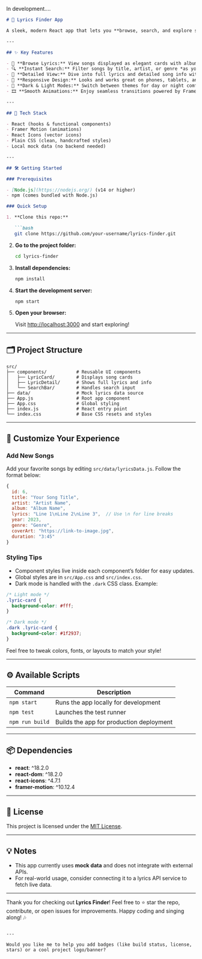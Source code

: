 In development....

````markdown
# 🎵 Lyrics Finder App

A sleek, modern React app that lets you **browse, search, and explore song lyrics** effortlessly — all in a beautifully responsive interface with dark/light mode and smooth animations.

---

## ✨ Key Features

- 🎤 **Browse Lyrics:** View songs displayed as elegant cards with album art, title, artist, and preview snippet.
- 🔍 **Instant Search:** Filter songs by title, artist, or genre *as you type* — no delays.
- 📖 **Detailed View:** Dive into full lyrics and detailed song info with a simple click.
- 📱 **Responsive Design:** Looks and works great on phones, tablets, and desktops.
- 🌙 **Dark & Light Modes:** Switch between themes for day or night comfort.
- 🎞️ **Smooth Animations:** Enjoy seamless transitions powered by Framer Motion.

---

## 🚀 Tech Stack

- React (hooks & functional components)
- Framer Motion (animations)
- React Icons (vector icons)
- Plain CSS (clean, handcrafted styles)
- Local mock data (no backend needed)

---

## 🛠️ Getting Started

### Prerequisites

- [Node.js](https://nodejs.org/) (v14 or higher)
- npm (comes bundled with Node.js)

### Quick Setup

1. **Clone this repo:**

   ```bash
   git clone https://github.com/your-username/lyrics-finder.git
````

2. **Go to the project folder:**

   ```bash
   cd lyrics-finder
   ```

3. **Install dependencies:**

   ```bash
   npm install
   ```

4. **Start the development server:**

   ```bash
   npm start
   ```

5. **Open your browser:**

   Visit [http://localhost:3000](http://localhost:3000) and start exploring!

---

## 🗂️ Project Structure

```plaintext
src/
├── components/           # Reusable UI components
│   ├── LyricCard/        # Displays song cards
│   ├── LyricDetail/      # Shows full lyrics and info
│   └── SearchBar/        # Handles search input
├── data/                 # Mock lyrics data source
├── App.js                # Root app component
├── App.css               # Global styling
├── index.js              # React entry point
└── index.css             # Base CSS resets and styles
```

---

## 🎨 Customize Your Experience

### Add New Songs

Add your favorite songs by editing `src/data/lyricsData.js`. Follow the format below:

```javascript
{
  id: 6,
  title: "Your Song Title",
  artist: "Artist Name",
  album: "Album Name",
  lyrics: "Line 1\nLine 2\nLine 3",  // Use \n for line breaks
  year: 2023,
  genre: "Genre",
  coverArt: "https://link-to-image.jpg",
  duration: "3:45"
}
```

### Styling Tips

* Component styles live inside each component’s folder for easy updates.
* Global styles are in `src/App.css` and `src/index.css`.
* Dark mode is handled with the `.dark` CSS class. Example:

```css
/* Light mode */
.lyric-card {
  background-color: #fff;
}

/* Dark mode */
.dark .lyric-card {
  background-color: #1f2937;
}
```

Feel free to tweak colors, fonts, or layouts to match your style!

---

## ⚙️ Available Scripts

| Command         | Description                              |
| --------------- | ---------------------------------------- |
| `npm start`     | Runs the app locally for development     |
| `npm test`      | Launches the test runner                 |
| `npm run build` | Builds the app for production deployment |

---

## 📦 Dependencies

* **react**: ^18.2.0
* **react-dom**: ^18.2.0
* **react-icons**: ^4.7.1
* **framer-motion**: ^10.12.4

---

## 📜 License

This project is licensed under the [MIT License](LICENSE).

---

## 💡 Notes

* This app currently uses **mock data** and does not integrate with external APIs.
* For real-world usage, consider connecting it to a lyrics API service to fetch live data.

---

Thank you for checking out **Lyrics Finder**!
Feel free to ⭐ star the repo, contribute, or open issues for improvements.
Happy coding and singing along! 🎶

```

---

Would you like me to help you add badges (like build status, license, stars) or a cool project logo/banner?
```
